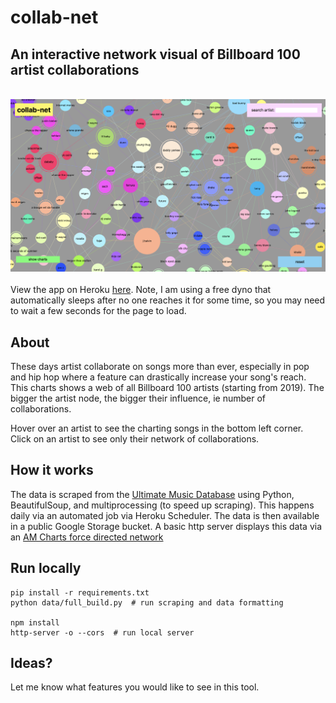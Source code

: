 # collab-net
## An interactive network visual of Billboard 100 artist collaborations  
\
<img src="./screenshot.png">  
\
View the app on Heroku [here](https://collab-net.herokuapp.com/). Note, I am using a free dyno that automatically sleeps after no one reaches it for some time, so you may need to wait a few seconds for the page to load.

## About
<p> These days artist collaborate on songs more than ever, especially in pop and hip hop where a feature can drastically increase your song's reach. This charts shows a web of all Billboard 100 artists (starting from 2019). The bigger the artist node, the bigger their influence, ie number of collaborations. </p>
<p> Hover over an artist to see the charting songs in the bottom left corner. Click on an artist to see only their network of collaborations. </p>

## How it works
The data is scraped from the [Ultimate Music Database](http://www.umdmusic.com/) using Python, BeautifulSoup, and multiprocessing (to speed up scraping). This happens daily via an automated job via Heroku Scheduler. The data is then available in a public Google Storage bucket. A basic http server displays this data via an [AM Charts force directed network](https://www.amcharts.com/demos/force-directed-network/)

## Run locally
```
pip install -r requirements.txt
python data/full_build.py  # run scraping and data formatting

npm install
http-server -o --cors  # run local server
```

## Ideas?
Let me know what features you would like to see in this tool.